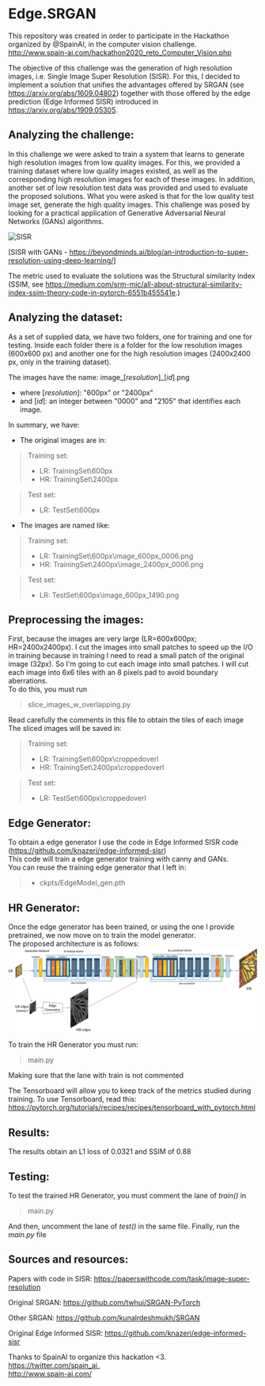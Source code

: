 # Edge.SRGAN
This repository was created in order to participate in the Hackathon organized by @SpainAI, in the computer vision challenge.<br>
http://www.spain-ai.com/hackathon2020_reto_Computer_Vision.php

The objective of this challenge was the generation of high resolution images, i.e. Single Image Super Resolution (SISR). For this, I decided to implement a solution that unifies the advantages offered by SRGAN (see https://arxiv.org/abs/1609.04802) together with those offered by the edge prediction (Edge Informed SISR) introduced in https://arxiv.org/abs/1909.05305.

## Analyzing the challenge:
In this challenge we were asked to train a system that learns to generate high resolution images from low quality images. For this, we provided a training dataset where low quality images existed, as well as the corresponding high resolution images for each of these images.
In addition, another set of low resolution test data was provided and used to evaluate the proposed solutions.
What you were asked is that for the low quality test image set, generate the high quality images.
This challenge was posed by looking for a practical application of Generative Adversarial Neural Networks (GANs) algorithms.

![SISR](https://beyondminds.ai/wp-content/uploads/2020/07/1_bfLS2BU_d7HMkzwF8aUbDg.png)

[SISR with GANs - https://beyondminds.ai/blog/an-introduction-to-super-resolution-using-deep-learning/]

The metric used to evaluate the solutions was the Structural similarity index (SSIM, see https://medium.com/srm-mic/all-about-structural-similarity-index-ssim-theory-code-in-pytorch-6551b455541e.)

## Analyzing the dataset:
As a set of supplied data, we have two folders, one for training and one for testing.
Inside each folder there is a folder for the low resolution images (600x600 px) and another one for the high resolution images (2400x2400 px, only in the training dataset).

The images have the name: image_[_resolution_]_[_id_].png
- where [_resolution_]: "600px" or "2400px"
- and [_id_]: an integer between "0000" and "2105" that identifies each image.

In summary, we have:
- The original images are in:
> Training set:
> - LR: TrainingSet\\600px
> - HR: TrainingSet\\2400px

>Test set:
> - LR: TestSet\\600px

- The images are named like:
> Training set:
> - LR: TrainingSet\\600px\\image_600px_0006.png
> - HR: TrainingSet\\2400px\\image_2400px_0006.png

> Test set:
> - LR: TestSet\\600px\\image_600px_1490.png

## Preprocessing the images:
First, because the images are very large (LR=600x600px; HR=2400x2400px). I cut the images into small patches to speed up the I/O in training because in training I need to read a small patch of the original image (32px). So I'm going to cut each image into small patches. I will cut each image into 6x6 tiles with an 8 pixels pad to avoid boundary aberrations.<br>
To do this, you must run 

> slice_images_w_overlapping.py

Read carefully the comments in this file to obtain the tiles of each image
The sliced images will be saved in:

> Training set:
> - LR: TrainingSet\\600px\\croppedoverl
> - HR: TrainingSet\\2400px\\croppedoverl

> Test set:
> - LR: TestSet\\600px\\croppedoverl

## Edge Generator:
To obtain a edge generator I use the code in Edge Informed SISR code (https://github.com/knazeri/edge-informed-sisr)<br>
This code will train a edge generator training with canny and GANs.<br>
You can reuse the training edge generator that I left in:
> - ckpts/EdgeModel_gen.pth

## HR Generator:
Once the edge generator has been trained, or using the one I provide pretrained, we now move on to train the model generator.<br>
The proposed architecture is as follows:
![Arch](https://github.com/AntonioAlgaida/Edge.SRGAN/blob/main/arch.png)

To train the HR Generator you must run:
> main.py

Making sure that the lane with train is not commented

The Tensorboard will allow you to keep track of the metrics studied during training.
To use Tensorboard, read this: https://pytorch.org/tutorials/recipes/recipes/tensorboard_with_pytorch.html

## Results:
The results obtain an L1 loss of 0.0321 and SSIM of 0.88

## Testing:
To test the trained HR Generator, you must comment the lane of _train()_ in 
> main.py

And then, uncomment the lane of _test()_ in the same file.
Finally, run the _main.py_ file



## Sources and resources:
Papers with code in SISR: https://paperswithcode.com/task/image-super-resolution

Original SRGAN: https://github.com/twhui/SRGAN-PyTorch

Other SRGAN: https://github.com/kunalrdeshmukh/SRGAN

Original Edge Informed SISR: https://github.com/knazeri/edge-informed-sisr

Thanks to SpainAI to organize this hackatlon <3. <br>
https://twitter.com/spain_ai_ <br>
http://www.spain-ai.com/ <br>
